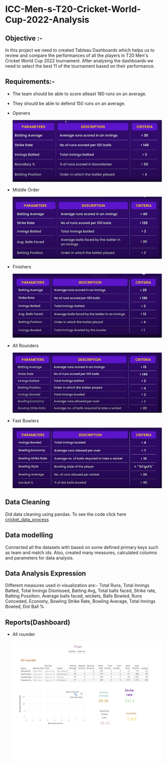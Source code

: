# ICC-Men-s-T20-Cricket-World-Cup-2022-Analysis

## Objective :-
In this project we need to created Tableau Dashboards which helps us to review and compare the performances of all the players in T20 Men's Cricket World Cup 2022 tournament. After analysing the dashboards we need to select the best 11 of the tournament based on their performance.

## Requirements:-
* The team should be able to score atleast 180 runs on an average.
* They should be able to defend 150 runs on an average.
* Openers

   ![Opener](https://github.com/Ignatius306/T20-Cricket-Analysis/blob/main/images/t201.png)
* Middle Order

   ![Middle Order](https://github.com/Ignatius306/T20-Cricket-Analysis/blob/main/images/Screenshot%202023-04-08%20172307.png)
* Finishers

   ![Finishers](https://github.com/Ignatius306/T20-Cricket-Analysis/blob/main/images/t202.png)
* All Rounders

   ![All rounders](https://github.com/Ignatius306/T20-Cricket-Analysis/blob/main/images/t203.png)
* Fast Bowlers

   ![Fast bowlers](https://github.com/Ignatius306/T20-Cricket-Analysis/blob/main/images/Fastbowlers.png)

## Data Cleaning
Did data cleaning using pandas.
To see the code click here [cricket_data_process](https://github.com/Gunjan8/ICC-Men-s-T20-Cricket-World-Cup-2022-Analysis/blob/main/cricket_data_process.ipynb)

## Data modelling
Connected all the datasets with based on some defined primary keys such as team and match ids. Also, created many measures, calculated columns and parameters for data analysis.

## Data Analysis Expression
Different measures used in visualization are:-
Total Runs, Total Innings Batted, Total Innings Dismissed, Batting Avg, Total balls faced, Strike rate, Batting Possition, Average balls faced, wickets, Balls Bowled, Runs Conceded, Economy, Bowling Strike Rate, Bowling Average, Total Innings Bowled, Dot Ball %

## Reports(Dashboard)
* All rounder

  ![all rounder](https://github.com/Gunjan8/ICC-Men-s-T20-Cricket-World-Cup-2022-Analysis/blob/main/Dashboards/Dashboard%20-All%20rounder.png)




  


